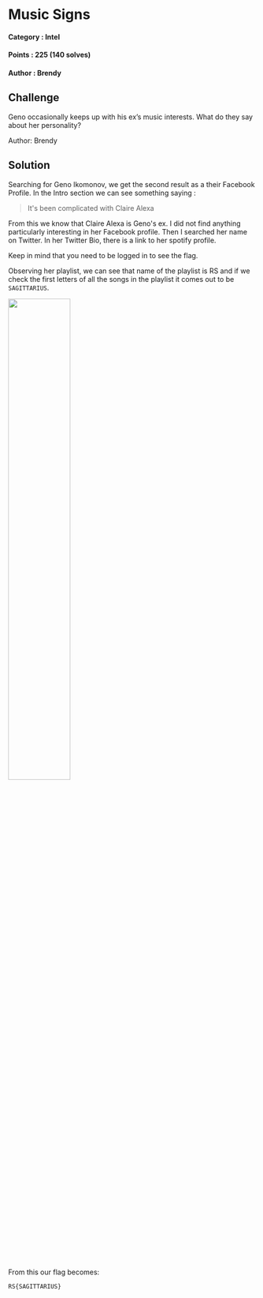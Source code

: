 # Music Signs

#### Category : Intel
#### Points :  225 (140 solves)
#### Author : Brendy

## Challenge

Geno occasionally keeps up with his ex’s music interests. What do they say about her personality?

Author: Brendy

## Solution

Searching for Geno Ikomonov, we get the second result as a their Facebook Profile. In the Intro section we can see something saying :

> It's been complicated with Claire Alexa

From this we know that Claire Alexa is Geno's ex. I did not find anything particularly interesting in her Facebook profile. Then I searched her name on Twitter. In her Twitter Bio, there is a link to her spotify profile.

Keep in mind that you need to be logged in to see the flag.

Observing her playlist, we can see that name of the playlist is RS and if we check the first letters of all the songs in the playlist it comes out to be `SAGITTARIUS`.

<img src="https://github.com/p1xxxel/ctf-writeups/tree/main/2021/RITSEC/Music%20Signs/musicsigns.png" width="50%" height="50%">

From this our flag becomes:

`RS{SAGITTARIUS}`
